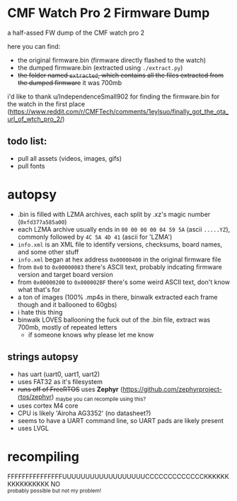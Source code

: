 # CMF Watch Pro 2 Firmware Dump
a half-assed FW dump of the CMF watch pro 2

here you can find: 
- the original firmware.bin (firmware directly flashed to the watch)
- the dumped firmware.bin (extracted using `./extract.py`)
- ~~the folder named `extracted`, which contains all the files extracted from the dumped firmware~~ it was 700mb

i'd like to thank u/IndependenceSmall902 for finding the firmware.bin for the watch in the first place (https://www.reddit.com/r/CMFTech/comments/1eylsuo/finally_got_the_ota_url_of_wtch_pro_2/)

## todo list:
- pull all assets (videos, images, gifs)
- pull fonts

# autopsy
- .bin is filled with LZMA archives, each split by .xz's magic number (`0xfd377a585a00`)
- each LZMA archive usually ends in `00 00 00 00 04 59 5A` (ascii `.....YZ`), commonly followed by `4C 5A 4D 41` (ascii for 'LZMA')
- `info.xml` is an XML file to identify versions, checksums, board names, and some other stuff
- `info.xml` began at hex address `0x00000400` in the original firmware file
- from `0x0` to `0x00000083` there's ASCII text, probably indcating firmware version and target board version
- from `0x00000200` to `0x000002BF` there's some weird ASCII text, don't know what that's for
- a ton of images (100% .mp4s in there, binwalk extracted each frame though and it ballooned to 60gbs)
- i hate this thing
- binwalk LOVES ballooning the fuck out of the .bin file, extract was 700mb, mostly of repeated letters
    - if someone knows why please let me know

## strings autopsy
- has uart (uart0, uart1, uart2)
- uses FAT32 as it's filesystem
- ~~runs off of FreeRTOS~~ uses **Zephyr** (https://github.com/zephyrproject-rtos/zephyr) <sub>maybe you can recompile using this?</sub>
- uses cortex M4 core
- CPU is likely 'Airoha AG3352' (no datasheet?)
- seems to have a UART command line, so UART pads are likely present
- uses LVGL

# recompiling
FFFFFFFFFFFFFFFUUUUUUUUUUUUUUUUUUCCCCCCCCCCCCCKKKKKKKKKKKKKKKK NO  
<sub>probably possible but not my problem!</sub>
